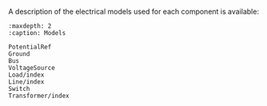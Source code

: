 A description of the electrical models used for each component is available:

```{toctree}
:maxdepth: 2
:caption: Models

PotentialRef
Ground
Bus
VoltageSource
Load/index
Line/index
Switch
Transformer/index
```
